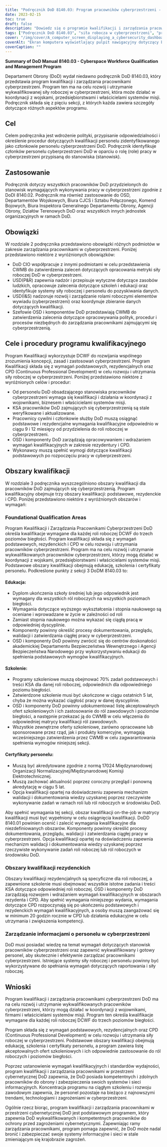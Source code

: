 ```yaml
---
title: "Podręcznik DoD 8140.03: Program pracowników cyberprzestrzeni - streszczenie"
date: 2023-02-15
toc: true
draft: false
description: "Dowiedz się o programie kwalifikacji i zarządzania pracownikami cyberprzestrzeni DoD, przedstawionym w podręczniku 8140.03."
tags: ["Podręcznik DoD 8140.03", "siła robocza w cyberprzestrzeni", "program kwalifikacyjny", "Osobisty DoD", "cybersecurity"]
cover: "/img/cover/A_computer_screen_displaying_a_cybersecurity_dashboard.png"
coverAlt: "Ekran komputera wyświetlający pulpit nawigacyjny dotyczący bezpieczeństwa cybernetycznego z wykresami i tabelami odzwierciedlającymi stan bezpieczeństwa sieci"
coverCaption: ""
---
```


**Summary of DoD Manual 8140.03 - Cyberspace Workforce Qualification and Management Program**

Departament Obrony (DoD) wydał niedawno podręcznik DoD 8140.03, który przedstawia program kwalifikacji i zarządzania pracownikami cyberprzestrzeni. Program ten ma na celu rozwój i utrzymanie wykwalifikowanej siły roboczej w cyberprzestrzeni, która może działać w koordynacji z wojskami, przedsiębiorstwami i właścicielami systemów misji. Podręcznik składa się z pięciu sekcji, z których każda zawiera szczegóły dotyczące różnych aspektów programu.

## Cel

Celem podręcznika jest wdrożenie polityki, przypisanie odpowiedzialności i określenie procedur dotyczących kwalifikacji personelu zidentyfikowanego jako członkowie personelu cyberprzestrzeni DoD. Podręcznik identyfikuje członków personelu cyberprzestrzeni DoD w oparciu o rolę (role) pracy w cyberprzestrzeni przypisaną do stanowiska (stanowisk).

## Zastosowanie

Podręcznik dotyczy wszystkich pracowników DoD przydzielonych do stanowisk wymagających wykonywania pracy w cyberprzestrzeni zgodnie z DoDI 8140.02. Podręcznik ma również zastosowanie do OSD, Departamentów Wojskowych, Biura CJCS i Sztabu Połączonego, Komend Bojowych, Biura Inspektora Generalnego Departamentu Obrony, Agencji Obrony, Działów Terenowych DoD oraz wszystkich innych jednostek organizacyjnych w ramach DoD.

## Obowiązki

W rozdziale 2 podręcznika przedstawiono obowiązki różnych podmiotów w zakresie zarządzania pracownikami w cyberprzestrzeni. Poniżej przedstawiono niektóre z wyróżnionych obowiązków:

- DoD CIO współpracuje z innymi podmiotami w celu przedstawienia CWMB do zatwierdzenia zaleceń dotyczących opracowania metryki siły roboczej DoD w cyberprzestrzeni.
- USD(P&R) zapewnia nadzór i przepisuje wytyczne dotyczące zasobów ludzkich, opracowuje zalecenia dotyczące szkoleń i edukacji oraz identyfikuje systemy siły roboczej i personelu do pozyskiwania danych.
- USD(I&S) nadzoruje rozwój i zarządzanie rolami roboczymi elementów wywiadu (cyberprzestrzeni) oraz koordynuje zbieranie danych dotyczących kwalifikacji.
- Szefowie OSD i komponentów DoD przedstawiają CWMB do zatwierdzenia zalecenia dotyczące opracowywania polityk, procedur i procesów niezbędnych do zarządzania pracownikami zajmującymi się cyberprzestrzenią.

## Cele i procedury programu kwalifikacyjnego

Program Kwalifikacji wykorzystuje DCWF do rozwijania wspólnego zrozumienia koncepcji, zasad i zastosowań cyberprzestrzeni. Program Kwalifikacji składa się z wymagań podstawowych, rezydencjalnych oraz CPD (Continuous Professional Development) w celu rozwoju i utrzymania siły roboczej w cyberprzestrzeni. Poniżej przedstawiono niektóre z wyróżnionych celów i procedur:

- Od personelu DoD obsadzającego stanowiska pracowników cyberprzestrzeni wymaga się kwalifikacji i działania w koordynacji z wojownikami, biznesem i właścicielami systemów misji.
- KSA pracowników DoD zajmujących się cyberprzestrzenią są stale weryfikowane i aktualizowane.
- Pracownicy cywilni i członkowie służby DoD muszą osiągnąć podstawowe i rezydencjalne wymagania kwalifikacyjne odpowiednio w ciągu 9 i 12 miesięcy od przydzielenia do roli roboczej w cyberprzestrzeni.
- OSD i komponenty DoD zarządzają opracowywaniem i wdrażaniem wymagań kwalifikacyjnych w zakresie rezydentury i CPD.
- Wykonawcy muszą spełnić wymogi dotyczące kwalifikacji podstawowych po rozpoczęciu pracy w cyberprzestrzeni.

## Obszary kwalifikacji

W rozdziale 3 podręcznika wyszczególniono obszary kwalifikacji dla pracowników DoD zajmujących się cyberprzestrzenią. Program kwalifikacyjny obejmuje trzy obszary kwalifikacji: podstawowe, rezydenckie i CPD. Poniżej przedstawiono niektóre z wyróżnionych obszarów i wymagań:

### Foundational Qualification Areas

Program Kwalifikacji i Zarządzania Pracownikami Cyberprzestrzeni DoD określa kwalifikacje wymagane dla każdej roli roboczej DCWF do trzech poziomów biegłości. Program kwalifikacji składa się z wymagań podstawowych, rezydenckich i CPD w celu rozwoju i utrzymania pracowników cyberprzestrzeni. Program ma na celu rozwój i utrzymanie wykwalifikowanych pracowników cyberprzestrzeni, którzy mogą działać w koordynacji z wojskami, przedsiębiorstwami i właścicielami systemów misji. Podstawowe obszary kwalifikacji obejmują edukację, szkolenia i certyfikaty personelu. Podkreślone punkty z sekcji 3 DoDM 8140.03 to:

#### Edukacja:

- Dyplom ukończenia szkoły średniej lub jego odpowiednik jest wymagany dla wszystkich ról roboczych na wszystkich poziomach biegłości.
- Wymagania dotyczące wyższego wykształcenia i stopnia naukowego są oceniane i wprowadzane w życie w zależności od roli
- Zamiast stopnia naukowego można wykazać się ciągłą pracą w odpowiedniej dyscyplinie.
- Komponenty powinny określić procesy dokumentowania, przeglądu, walidacji i zatwierdzania ciągłej pracy w cyberprzestrzeni.
- OSD i komponenty DoD powinny zwrócić się do centrów doskonałości akademickiej Departamentu Bezpieczeństwa Wewnętrznego i Agencji Bezpieczeństwa Narodowego przy wykorzystywaniu edukacji do spełnienia podstawowych wymogów kwalifikacyjnych.

#### Szkolenie:

- Programy szkoleniowe muszą obejmować 70% zadań podstawowych i treści KSA dla danej roli roboczej, odpowiednich dla odpowiedniego poziomu biegłości.
- Zatwierdzone szkolenie musi być ukończone w ciągu ostatnich 5 lat, chyba że można wykazać ciągłość pracy w danej dyscyplinie.
- OSD i komponenty DoD powinny udokumentować listę akceptowalnych ofert szkoleniowych i ich zastosowanie do ról zawodowych i poziomów biegłości, a następnie przekazać ją do CWMB w celu włączenia do odpowiedniej matrycy kwalifikacji ról zawodowych.
- Wszystkie zewnętrzne oferty szkoleniowe, zarówno opracowane lub sponsorowane przez rząd, jak i produkty komercyjne, wymagają wcześniejszego zatwierdzenia przez CWMB w celu zagwarantowania spełnienia wymogów niniejszej sekcji.

#### Certyfikaty personelu:

- Muszą być akredytowane zgodnie z normą 17024 Międzynarodowej Organizacji Normalizacyjnej/Międzynarodowej Komisji Elektrotechnicznej.
- Muszą zachować aktualność poprzez coroczny przegląd i ponowną akredytację w ciągu 5 lat.
- Opcja kwalifikacji opartej na doświadczeniu zapewnia mechanizm walidacji i dokumentowania wiedzy uzyskanej poprzez rzeczywiste wykonywanie zadań w ramach roli lub ról roboczych w środowisku DoD.

Aby spełnić wymagania tej sekcji, obszar kwalifikacji on-the-job w matrycy kwalifikacji musi być wypełniony w celu osiągnięcia kwalifikacji. DoDD 8140.01 powinien ocenić i zalecić wymagania kwalifikacyjne dla niezdefiniowanych obszarów. Komponenty powinny określić procesy dokumentowania, przeglądu, walidacji i zatwierdzania ciągłej pracy w cyberprzestrzeni. Opcja kwalifikacji opartej na doświadczeniu zapewnia mechanizm walidacji i dokumentowania wiedzy uzyskanej poprzez rzeczywiste wykonywanie zadań roli roboczej lub ról roboczych w środowisku DoD.

### Obszary kwalifikacji rezydenckich

Obszary kwalifikacji rezydencjalnych są specyficzne dla roli roboczej, a zapewnione szkolenie musi obejmować wszystkie istotne zadania i treści KSA dotyczące odpowiedniej roli roboczej. OSD i komponenty DoD zarządzają rozwojem i wdrażaniem wymagań kwalifikacyjnych w obszarach rezydenta i CPD. Aby spełnić wymagania niniejszego wydania, wymagania dotyczące CPD rozpoczynają się po ukończeniu podstawowych i rezydenckich wymagań kwalifikacyjnych, a osoby muszą zaangażować się w minimum 20 godzin rocznie w CPD lub działania edukacyjne w celu utrzymania i zwiększenia kompetencji.

### Zarządzanie informacjami o personelu w cyberprzestrzeni

DoD musi posiadać wiedzę na temat wymagań dotyczących stanowisk pracowników cyberprzestrzeni oraz zapewnić wykwalifikowany i gotowy personel, aby skutecznie i efektywnie zarządzać pracownikami cyberprzestrzeni. Istniejące systemy siły roboczej i personelu powinny być wykorzystywane do spełniania wymagań dotyczących raportowania i siły roboczej.

## Wnioski

Program kwalifikacji i zarządzania pracownikami cyberprzestrzeni DoD ma na celu rozwój i utrzymanie wykwalifikowanych pracowników cyberprzestrzeni, którzy mogą działać w koordynacji z wojownikami, firmami i właścicielami systemów misji. Program ten określa kwalifikacje wymagane dla każdej roli roboczej DCWF do trzech poziomów biegłości.

Program składa się z wymagań podstawowych, rezydencjalnych oraz CPD (Continuous Professional Development) w celu rozwoju i utrzymania siły roboczej w cyberprzestrzeni. Podstawowe obszary kwalifikacji obejmują edukację, szkolenia i certyfikaty personelu, a program zawiera listę akceptowalnych ofert szkoleniowych i ich odpowiednie zastosowanie do ról roboczych i poziomów biegłości.

Poprzez ustanowienie wymagań kwalifikacyjnych i standardów wydajności, program kwalifikacji i zarządzania pracownikami w przestrzeni cybernetycznej DoD zapewnia, że DoD posiada kompetentnych i zdolnych pracowników do obrony i zabezpieczenia swoich systemów i sieci informacyjnych. Koncentracja programu na ciągłym szkoleniu i rozwoju zawodowym zapewnia, że personel pozostaje na bieżąco z najnowszymi trendami, technologiami i zagrożeniami w cyberprzestrzeni.

Ogólnie rzecz biorąc, program kwalifikacji i zarządzania pracownikami w przestrzeni cybernetycznej DoD jest podstawowym programem, który zapewnia DoD wykwalifikowanych i kompetentnych pracowników do ochrony przed zagrożeniami cybernetycznymi. Zapewniając ramy zarządzania pracownikami, program pomaga zapewnić, że DoD może nadal bronić i zabezpieczać swoje systemy informacyjne i sieci w stale zmieniającym się krajobrazie zagrożeń.
